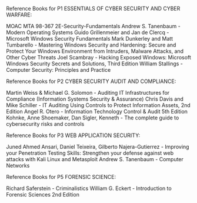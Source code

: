 Reference Books for P1 ESSENTIALS OF CYBER SECURITY AND CYBER WARFARE:

MOAC MTA 98-367 2E-Security-Fundamentals
Andrew S. Tanenbaum - Modern Operating Systems
Guido Grillenmeier and Jan de Clercq - Microsoft Windows Security Fundamentals
Mark Dunkerley and Matt Tumbarello - Mastering Windows Security and Hardening: Secure and Protect Your Windows Environment from Intruders, Malware Attacks, and Other Cyber Threats
Joel Scambray - Hacking Exposed Windows: Microsoft Windows Security Secrets and Solutions, Third Edition
William Stallings - Computer Security: Principles and Practice 


Reference Books for P2 CYBER SECURITY AUDIT AND COMPLIANCE:

Martin Weiss & Michael G. Solomon - Auditing IT Infrastructures for Compliance (Information Systems Security & Assurance)
Chris Davis and Mike Schiller - IT Auditing Using Controls to Protect Information Assets, 2nd Edition
Angel R. Otero - Information Technology Control & Audit 5th Edition
Kohnke, Anne Shoemaker, Dan Sigler, Kenneth - The complete guide to cybersecurity risks and controls


Reference Books for P3 WEB APPLICATION SECURITY:

Juned Ahmed Ansari, Daniel Teixeira, Gilberto Najera-Gutierrez - Improving your Penetration Testing Skills: Strengthen your defense against web attacks with Kali Linux and Metasploit
Andrew S. Tanenbaum - Computer Networks


Reference Books for P5 FORENSIC SCIENCE:

Richard Saferstein - Criminalistics
William G. Eckert - Introduction to Forensic Sciences 2nd Edition
